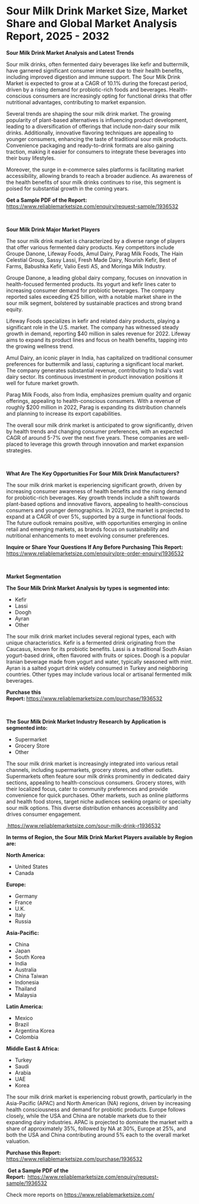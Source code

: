 <p><h1>Sour Milk Drink Market Size, Market Share and Global Market Analysis Report, 2025 - 2032</h1></p><p><strong>Sour Milk Drink Market Analysis and Latest Trends</strong></p>
<p><p>Sour milk drinks, often fermented dairy beverages like kefir and buttermilk, have garnered significant consumer interest due to their health benefits, including improved digestion and immune support. The Sour Milk Drink Market is expected to grow at a CAGR of 10.1% during the forecast period, driven by a rising demand for probiotic-rich foods and beverages. Health-conscious consumers are increasingly opting for functional drinks that offer nutritional advantages, contributing to market expansion.</p><p>Several trends are shaping the sour milk drink market. The growing popularity of plant-based alternatives is influencing product development, leading to a diversification of offerings that include non-dairy sour milk drinks. Additionally, innovative flavoring techniques are appealing to younger consumers, enhancing the taste of traditional sour milk products. Convenience packaging and ready-to-drink formats are also gaining traction, making it easier for consumers to integrate these beverages into their busy lifestyles.</p><p>Moreover, the surge in e-commerce sales platforms is facilitating market accessibility, allowing brands to reach a broader audience. As awareness of the health benefits of sour milk drinks continues to rise, this segment is poised for substantial growth in the coming years.</p></p>
<p><strong>Get a Sample PDF of the Report:&nbsp;</strong> <a href="https://www.reliablemarketsize.com/enquiry/request-sample/1936532?utm_campaign=1103&utm_medium=2&utm_source=Github&utm_content=ia&utm_term=15022025&utm_id=sour-milk-drink">https://www.reliablemarketsize.com/enquiry/request-sample/1936532</a></p>
<p>&nbsp;</p>
<p><strong>Sour Milk Drink Major Market Players</strong></p>
<p><p>The sour milk drink market is characterized by a diverse range of players that offer various fermented dairy products. Key competitors include Groupe Danone, Lifeway Foods, Amul Dairy, Parag Milk Foods, The Hain Celestial Group, Sassy Lassi, Fresh Made Dairy, Nourish Kefir, Best of Farms, Babushka Kefir, Valio Eesti AS, and Moringa Milk Industry. </p><p>Groupe Danone, a leading global dairy company, focuses on innovation in health-focused fermented products. Its yogurt and kefir lines cater to increasing consumer demand for probiotic beverages. The company reported sales exceeding €25 billion, with a notable market share in the sour milk segment, bolstered by sustainable practices and strong brand equity.</p><p>Lifeway Foods specializes in kefir and related dairy products, playing a significant role in the U.S. market. The company has witnessed steady growth in demand, reporting $40 million in sales revenue for 2022. Lifeway aims to expand its product lines and focus on health benefits, tapping into the growing wellness trend.</p><p>Amul Dairy, an iconic player in India, has capitalized on traditional consumer preferences for buttermilk and lassi, capturing a significant local market. The company generates substantial revenue, contributing to India's vast dairy sector. Its continuous investment in product innovation positions it well for future market growth.</p><p>Parag Milk Foods, also from India, emphasizes premium quality and organic offerings, appealing to health-conscious consumers. With a revenue of roughly $200 million in 2022, Parag is expanding its distribution channels and planning to increase its export capabilities.</p><p>The overall sour milk drink market is anticipated to grow significantly, driven by health trends and changing consumer preferences, with an expected CAGR of around 5-7% over the next five years. These companies are well-placed to leverage this growth through innovation and market expansion strategies.</p></p>
<p>&nbsp;</p>
<p><strong>What Are The Key Opportunities For Sour Milk Drink Manufacturers?</strong></p>
<p><p>The sour milk drink market is experiencing significant growth, driven by increasing consumer awareness of health benefits and the rising demand for probiotic-rich beverages. Key growth trends include a shift towards plant-based options and innovative flavors, appealing to health-conscious consumers and younger demographics. In 2023, the market is projected to expand at a CAGR of over 5%, supported by a surge in functional foods. The future outlook remains positive, with opportunities emerging in online retail and emerging markets, as brands focus on sustainability and nutritional enhancements to meet evolving consumer preferences.</p></p>
<p><strong>Inquire or Share Your Questions If Any Before Purchasing This Report:</strong> <a href="https://www.reliablemarketsize.com/enquiry/pre-order-enquiry/1936532?utm_campaign=1103&utm_medium=2&utm_source=Github&utm_content=ia&utm_term=15022025&utm_id=sour-milk-drink">https://www.reliablemarketsize.com/enquiry/pre-order-enquiry/1936532</a></p>
<p>&nbsp;</p>
<p><strong>Market Segmentation</strong></p>
<p><strong>The Sour Milk Drink Market Analysis by types is segmented into:</strong></p>
<p><ul><li>Kefir</li><li>Lassi</li><li>Doogh</li><li>Ayran</li><li>Other</li></ul></p>
<p><p>The sour milk drink market includes several regional types, each with unique characteristics. Kefir is a fermented drink originating from the Caucasus, known for its probiotic benefits. Lassi is a traditional South Asian yogurt-based drink, often flavored with fruits or spices. Doogh is a popular Iranian beverage made from yogurt and water, typically seasoned with mint. Ayran is a salted yogurt drink widely consumed in Turkey and neighboring countries. Other types may include various local or artisanal fermented milk beverages.</p></p>
<p><strong>Purchase this Report:&nbsp;</strong><a href="https://www.reliablemarketsize.com/purchase/1936532?utm_campaign=1103&utm_medium=2&utm_source=Github&utm_content=ia&utm_term=15022025&utm_id=sour-milk-drink">https://www.reliablemarketsize.com/purchase/1936532</a></p>
<p>&nbsp;</p>
<p><strong>The Sour Milk Drink Market Industry Research by Application is segmented into:</strong></p>
<p><ul><li>Supermarket</li><li>Grocery Store</li><li>Other</li></ul></p>
<p><p>The sour milk drink market is increasingly integrated into various retail channels, including supermarkets, grocery stores, and other outlets. Supermarkets often feature sour milk drinks prominently in dedicated dairy sections, appealing to health-conscious consumers. Grocery stores, with their localized focus, cater to community preferences and provide convenience for quick purchases. Other markets, such as online platforms and health food stores, target niche audiences seeking organic or specialty sour milk options. This diverse distribution enhances accessibility and drives consumer engagement.</p></p>
<p><a href="https://www.reliablemarketsize.com/sour-milk-drink-r1936532?utm_campaign=1103&utm_medium=2&utm_source=Github&utm_content=ia&utm_term=15022025&utm_id=sour-milk-drink">&nbsp;https://www.reliablemarketsize.com/sour-milk-drink-r1936532</a></p>
<p><strong>In terms of Region, the Sour Milk Drink Market Players available by Region are:</strong></p>
<p>
    <p> <strong> North America: </strong>
        <ul>
            <li>United States</li>
            <li>Canada</li>
        </ul>
        </p> 
    <p> <strong> Europe: </strong>
        <ul>
            <li>Germany</li>
            <li>France</li>
            <li>U.K.</li>
            <li>Italy</li>
            <li>Russia</li>
        </ul>
        </p> 
    <p> <strong> Asia-Pacific: </strong>
        <ul>
            <li>China</li>
            <li>Japan</li>
            <li>South Korea</li>
            <li>India</li>
            <li>Australia</li>
            <li>China Taiwan</li>
            <li>Indonesia</li>
            <li>Thailand</li>
            <li>Malaysia</li>
        </ul>
        </p> 
    <p> <strong> Latin America: </strong>
        <ul>
            <li>Mexico</li>
            <li>Brazil</li>
            <li>Argentina Korea</li>
            <li>Colombia</li>
        </ul>
        </p> 
    <p> <strong> Middle East & Africa: </strong>
        <ul>
            <li>Turkey</li>
            <li>Saudi</li>
            <li>Arabia</li>
            <li>UAE</li>
            <li>Korea</li>
        </ul>
    </p>
    </p>
<p><p>The sour milk drink market is experiencing robust growth, particularly in the Asia-Pacific (APAC) and North American (NA) regions, driven by increasing health consciousness and demand for probiotic products. Europe follows closely, while the USA and China are notable markets due to their expanding dairy industries. APAC is projected to dominate the market with a share of approximately 35%, followed by NA at 30%, Europe at 25%, and both the USA and China contributing around 5% each to the overall market valuation.</p></p>
<p><strong>Purchase this Report: </strong><a href="https://www.reliablemarketsize.com/purchase/1936532?utm_campaign=1103&utm_medium=2&utm_source=Github&utm_content=ia&utm_term=15022025&utm_id=sour-milk-drink">https://www.reliablemarketsize.com/purchase/1936532</a></p>
<p>&nbsp;<strong>Get a Sample PDF of the Report:&nbsp;&nbsp;</strong><a href="https://www.reliablemarketsize.com/enquiry/request-sample/1936532?utm_campaign=1103&utm_medium=2&utm_source=Github&utm_content=ia&utm_term=15022025&utm_id=sour-milk-drink">https://www.reliablemarketsize.com/enquiry/request-sample/1936532</a></p>
<p><strong></strong></p>
<p>Check more reports on <a href="https://www.reliablemarketsize.com/?utm_campaign=1103&utm_medium=2&utm_source=Github&utm_content=ia&utm_term=15022025&utm_id=sour-milk-drink">https://www.reliablemarketsize.com/</a></p>